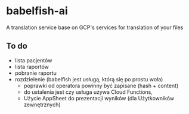 # babelfish-ai
A translation service base on GCP's services for translation of your files

## To do
- lista pacjentów
- lista raportów
- pobranie raportu
- rozdzielenie (babelfish jest usługą, którą się po prostu woła)
  - poprawki od operatora powinny być zapisane (hash + content)
  - do ustalenia jest czy usługa używa Cloud Functions,
  - Użycie AppSheet do prezentacji wyników (dla Użytkowników zewnętrznych)
